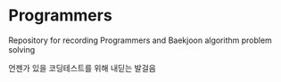 # Programmers
Repository for recording Programmers and Baekjoon algorithm problem solving

언젠가 있을 코딩테스트를 위해 내딛는 발걸음
